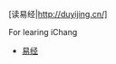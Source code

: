 [读易经|http://duyijing.cn/]

For learing iChang

  - [易经](http://zh.wikipedia.org/zh-tw/%E6%98%93%E7%BB%8F)

